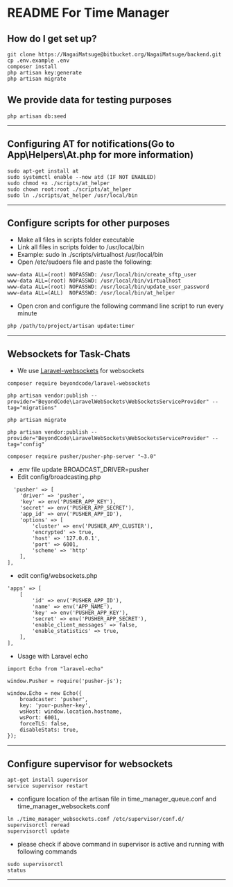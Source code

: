 # README For Time Manager

## How do I get set up?

```
git clone https://NagaiMatsuge@bitbucket.org/NagaiMatsuge/backend.git
cp .env.example .env
composer install
php artisan key:generate
php artisan migrate
```

## We provide data for testing purposes

```
php artisan db:seed
```

---

## Configuring AT for notifications(Go to App\Helpers\At.php for more information)

```
sudo apt-get install at
sudo systemctl enable --now atd (IF NOT ENABLED)
sudo chmod +x ./scripts/at_helper
sudo chown root:root ./scripts/at_helper
sudo ln ./scripts/at_helper /usr/local/bin
```

---

## Configure scripts for other purposes

- Make all files in scripts folder executable
- Link all files in scripts folder to /usr/local/bin
- Example: sudo ln ./scripts/virtualhost /usr/local/bin
- Open /etc/sudoers file and paste the following:

```
www-data ALL=(root) NOPASSWD: /usr/local/bin/create_sftp_user
www-data ALL=(root) NOPASSWD: /usr/local/bin/virtualhost
www-data ALL=(root) NOPASSWD: /usr/local/bin/update_user_password
www-data ALL=(ALL)  NOPASSWD: /usr/local/bin/at_helper
```

- Open cron and configure the following command line script to run every minute

```
php /path/to/project/artisan update:timer
```

---

## Websockets for Task-Chats

- We use [Laravel-websockets](https://beyondco.de/docs/laravel-websockets/getting-started/introduction) for websockets

```
composer require beyondcode/laravel-websockets

php artisan vendor:publish --provider="BeyondCode\LaravelWebSockets\WebSocketsServiceProvider" --tag="migrations"

php artisan migrate

php artisan vendor:publish --provider="BeyondCode\LaravelWebSockets\WebSocketsServiceProvider" --tag="config"

composer require pusher/pusher-php-server "~3.0"
```

- .env file update BROADCAST_DRIVER=pusher
- Edit config/broadcasting.php

```
  'pusher' => [
    'driver' => 'pusher',
    'key' => env('PUSHER_APP_KEY'),
    'secret' => env('PUSHER_APP_SECRET'),
    'app_id' => env('PUSHER_APP_ID'),
    'options' => [
        'cluster' => env('PUSHER_APP_CLUSTER'),
        'encrypted' => true,
        'host' => '127.0.0.1',
        'port' => 6001,
        'scheme' => 'http'
    ],
],
```

- edit config/websockets.php

```
'apps' => [
    [
        'id' => env('PUSHER_APP_ID'),
        'name' => env('APP_NAME'),
        'key' => env('PUSHER_APP_KEY'),
        'secret' => env('PUSHER_APP_SECRET'),
        'enable_client_messages' => false,
        'enable_statistics' => true,
    ],
],
```

- Usage with Laravel echo

```
import Echo from "laravel-echo"

window.Pusher = require('pusher-js');

window.Echo = new Echo({
    broadcaster: 'pusher',
    key: 'your-pusher-key',
    wsHost: window.location.hostname,
    wsPort: 6001,
    forceTLS: false,
    disableStats: true,
});
```

---

## Configure supervisor for websockets

```
apt-get install supervisor
service supervisor restart
```

- configure location of the artisan file in time_manager_queue.conf and time_manager_websockets.conf

```
ln ./time_manager_websockets.conf /etc/supervisor/conf.d/
supervisorctl reread
supervisorctl update
```

- please check if above command in supervisor is active and running with following commands

```
sudo supervisorctl
status
```

---

